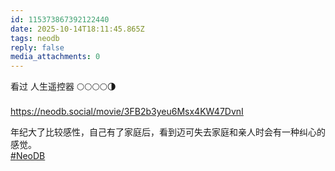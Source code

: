 ```yaml
---
id: 115373867392122440
date: 2025-10-14T18:11:45.865Z
tags: neodb
reply: false
media_attachments: 0
---
```


<p>看过 人生遥控器  🌕🌕🌕🌕🌗<br><br><a href="https://neodb.social/movie/3FB2b3yeu6Msx4KW47DvnI" target="_blank" rel="nofollow noopener" translate="no"><span class="invisible">https://</span><span class="ellipsis">neodb.social/movie/3FB2b3yeu6M</span><span class="invisible">sx4KW47DvnI</span></a></p><p>年纪大了比较感性，自己有了家庭后，看到迈可失去家庭和亲人时会有一种纠心的感觉。<br><a href="https://e5n.cc/tags/NeoDB" class="mention hashtag" rel="tag">#<span>NeoDB</span></a></p>
